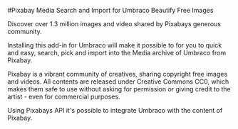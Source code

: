 #Pixabay Media Search and Import for Umbraco
Beautify Free Images

Discover over 1.3 million images and video shared by Pixabays generous community.

Installing this add-in for Umbraco will make it possible to for you to quick and easy, search, pick and import into the Media archive of Umbraco from Pixabay.

Pixabay is a vibrant community of creatives, sharing copyright free images and videos. All contents are released under Creative Commons CC0, which makes them safe to use without asking for permission or giving credit to the artist - even for commercial purposes.

Using Pixabays API it's possible to integrate Umbraco with the content of Pixabay.
